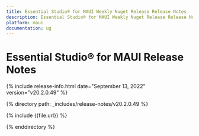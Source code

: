 ```yaml
---
title: Essential Studio® for MAUI Weekly Nuget Release Release Notes  
description: Essential Studio® for MAUI Weekly Nuget Release Release Notes  
platform: maui
documentation: ug
---
```


# Essential Studio® for MAUI Release Notes  

{% include release-info.html date="September 13, 2022"  version="v20.2.0.49" %} 

{% directory path: _includes/release-notes/v20.2.0.49 %}

{% include {{file.url}} %}

{% enddirectory %}